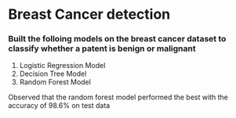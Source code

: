 # Breast Cancer detection 

### Built the folloing models on the breast cancer dataset to classify whether a patent is benign or malignant

1. Logistic Regression Model
2. Decision Tree Model
3. Random Forest Model

Observed that the random forest model performed the best with the accuracy of 98.6% on test data